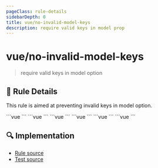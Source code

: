 ```yaml
---
pageClass: rule-details
sidebarDepth: 0
title: vue/no-invalid-model-keys
description: require valid keys in model prop
---
```

# vue/no-invalid-model-keys

> require valid keys in model option


## :book: Rule Details

This rule is aimed at preventing invalid keys in model option.

<eslint-code-block :rules="{'vue/no-invalid-model-keys': ['error']}">
```vue
<script>
/* ✓ GOOD */
export default {
  model: {
    prop: 'list',
  }
}
</script>
```
</eslint-code-block>

<eslint-code-block :rules="{'vue/no-invalid-model-keys': ['error']}">
```vue
<script>
/* ✓ GOOD */
export default {
  model: {
    event: 'update'
  }
}
</script>
```
</eslint-code-block>

<eslint-code-block :rules="{'vue/no-invalid-model-keys': ['error']}">
```vue
<script>
/* ✓ GOOD */
export default {
  model: {
    prop: 'list',
    event: 'update'
  }
}
</script>
```
</eslint-code-block>

<eslint-code-block :rules="{'vue/no-invalid-model-keys': ['error']}">
```vue
<script>
/* ✗ BAD */
export default {
  model: {
    prop: 'list',
    events: 'update'
  }
}
</script>
```
</eslint-code-block>

<eslint-code-block :rules="{'vue/no-invalid-model-keys': ['error']}">
```vue
<script>
/* ✗ BAD */
export default {
  model: {
    props: 'list',
    events: 'update'
  }
}
</script>
```
</eslint-code-block>

<eslint-code-block :rules="{'vue/no-invalid-model-keys': ['error']}">
```vue
<script>
/* ✗ BAD */
export default {
  model: {
    name: 'checked',
    props: 'list',
    event: 'update'
  }
}
</script>
```
</eslint-code-block>


## :mag: Implementation

- [Rule source](https://github.com/vuejs/eslint-plugin-vue/blob/master/lib/rules/no-invalid-model-keys.js)
- [Test source](https://github.com/vuejs/eslint-plugin-vue/blob/master/tests/lib/rules/no-invalid-model-keys.js)
